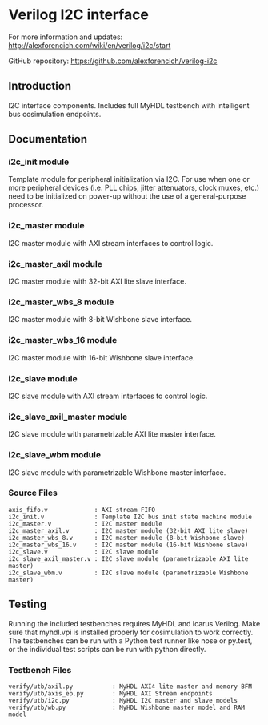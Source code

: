 # Verilog I2C interface

For more information and updates: http://alexforencich.com/wiki/en/verilog/i2c/start

GitHub repository: https://github.com/alexforencich/verilog-i2c

## Introduction

I2C interface components.  Includes full MyHDL testbench with intelligent bus
cosimulation endpoints.

## Documentation

### i2c_init module

Template module for peripheral initialization via I2C.  For use when one or
more peripheral devices (i.e. PLL chips, jitter attenuators, clock muxes,
etc.) need to be initialized on power-up without the use of a general-purpose
processor.

### i2c_master module

I2C master module with AXI stream interfaces to control logic.

### i2c_master_axil module

I2C master module with 32-bit AXI lite slave interface.

### i2c_master_wbs_8 module

I2C master module with 8-bit Wishbone slave interface.

### i2c_master_wbs_16 module

I2C master module with 16-bit Wishbone slave interface.

### i2c_slave module

I2C slave module with AXI stream interfaces to control logic.

### i2c_slave_axil_master module

I2C slave module with parametrizable AXI lite master interface.

### i2c_slave_wbm module

I2C slave module with parametrizable Wishbone master interface.


### Source Files

    axis_fifo.v             : AXI stream FIFO
    i2c_init.v              : Template I2C bus init state machine module
    i2c_master.v            : I2C master module
    i2c_master_axil.v       : I2C master module (32-bit AXI lite slave)
    i2c_master_wbs_8.v      : I2C master module (8-bit Wishbone slave)
    i2c_master_wbs_16.v     : I2C master module (16-bit Wishbone slave)
    i2c_slave.v             : I2C slave module
    i2c_slave_axil_master.v : I2C slave module (parametrizable AXI lite master)
    i2c_slave_wbm.v         : I2C slave module (parametrizable Wishbone master)

## Testing

Running the included testbenches requires MyHDL and Icarus Verilog.  Make sure
that myhdl.vpi is installed properly for cosimulation to work correctly.  The
testbenches can be run with a Python test runner like nose or py.test, or the
individual test scripts can be run with python directly.

### Testbench Files

    verify/utb/axil.py           : MyHDL AXI4 lite master and memory BFM
    verify/utb/axis_ep.py        : MyHDL AXI Stream endpoints
    verify/utb/i2c.py            : MyHDL I2C master and slave models
    verify/utb/wb.py             : MyHDL Wishbone master model and RAM model
